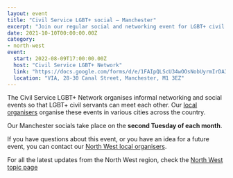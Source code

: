 ```yaml
---
layout: event
title: "Civil Service LGBT+ social – Manchester"
excerpt: "Join our regular social and networking event for LGBT+ civil servants based in and around Manchester."
date: 2021-10-10T00:00:00.00Z
category: 
- north-west
event:
  start: 2022-08-09T17:00:00.00Z
  host: "Civil Service LGBT+ Network"
  link: "https://docs.google.com/forms/d/e/1FAIpQLScU34wOOsNobUyrmIrDA3mST3I-HOLTm8zTf-gKqbUimSmReA/viewform?usp=sf_link"
  location: "VIA, 28-30 Canal Street, Manchester, M1 3EZ"
---
```


The Civil Service LGBT+ Network organises informal networking and social events so that LGBT+ civil servants can meet each other. Our [local organisers](/team) organise these events in various cities across the country.

Our Manchester socials take place on the **second Tuesday of each month**. 

If you have questions about this event, or you have an idea for a future event, you can contact our [North West local organisers](mailto:northwest@civilservice.lgbt).

For all the latest updates from the North West region, check the [North West topic page](/topic/north-west)
